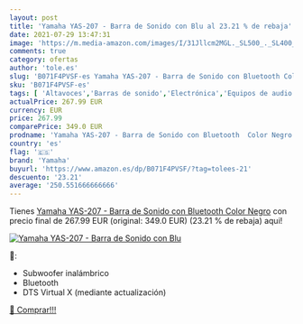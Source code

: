 ```yaml
---
layout: post
title: 'Yamaha YAS-207 - Barra de Sonido con Blu al 23.21 % de rebaja'
date: 2021-07-29 13:47:31
image: 'https://m.media-amazon.com/images/I/31Jllcm2MGL._SL500_._SL400_.jpg'
comments: true
category: ofertas
author: 'tole.es'
slug: 'B071F4PVSF-es Yamaha YAS-207 - Barra de Sonido con Bluetooth Color Negro'
sku: 'B071F4PVSF-es'
tags: [ 'Altavoces','Barras de sonido','Electrónica','Equipos de audio y Hi-Fi','bluetooth','yamaha', ]
actualPrice: 267.99 EUR
currency: EUR
price: 267.99
comparePrice: 349.0 EUR
prodname: 'Yamaha YAS-207 - Barra de Sonido con Bluetooth  Color Negro'
country: 'es'
flag: '🇪🇸'
brand: 'Yamaha'
buyurl: 'https://www.amazon.es/dp/B071F4PVSF/?tag=tolees-21'
descuento: '23.21'
average: '250.551666666666'
---
```


Tienes [Yamaha YAS-207 - Barra de Sonido con Bluetooth  Color Negro](https://www.amazon.es/dp/B071F4PVSF/?tag=tolees-21) con precio final de  267.99 EUR (original: 349.0 EUR) (23.21 %  de rebaja) aqui!

[![Yamaha YAS-207 - Barra de Sonido con Blu](https://m.media-amazon.com/images/I/31Jllcm2MGL._SL500_._SL400_.jpg)](https://www.amazon.es/dp/B071F4PVSF/?tag=tolees-21)

🔎:

- Subwoofer inalámbrico
- Bluetooth
- DTS Virtual X (mediante actualización)

[🛒 Comprar!!!](https://www.amazon.es/dp/B071F4PVSF/?tag=tolees-21)
